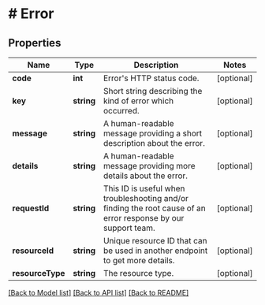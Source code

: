 # # Error

## Properties

Name | Type | Description | Notes
------------ | ------------- | ------------- | -------------
**code** | **int** | Error&#39;s HTTP status code. | [optional]
**key** | **string** | Short string describing the kind of error which occurred. | [optional]
**message** | **string** | A human-readable message providing a short description about the error. | [optional]
**details** | **string** | A human-readable message providing more details about the error. | [optional]
**requestId** | **string** | This ID is useful when troubleshooting and/or finding the root cause of an error response by our support team. | [optional]
**resourceId** | **string** | Unique resource ID that can be used in another endpoint to get more details. | [optional]
**resourceType** | **string** | The resource type. | [optional]

[[Back to Model list]](../../README.md#models) [[Back to API list]](../../README.md#endpoints) [[Back to README]](../../README.md)
